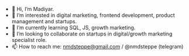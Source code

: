 - 👋 Hi, I’m Madiyar.
- 👀 I’m interested in digital marketing, frontend development, product management and startups.
- 🌱 I’m currently learning SQL, JS, growth marketing.
- 💞️ I’m looking to collaborate on startups in digital/growth marketing specialist role.
- 📫 How to reach me: nmdsteppe@gmail.com / @nmdsteppe (telegram)

<!---
nmdsteppe/nmdsteppe is a ✨ special ✨ repository because its `README.md` (this file) appears on your GitHub profile.
You can click the Preview link to take a look at your changes.
--->

